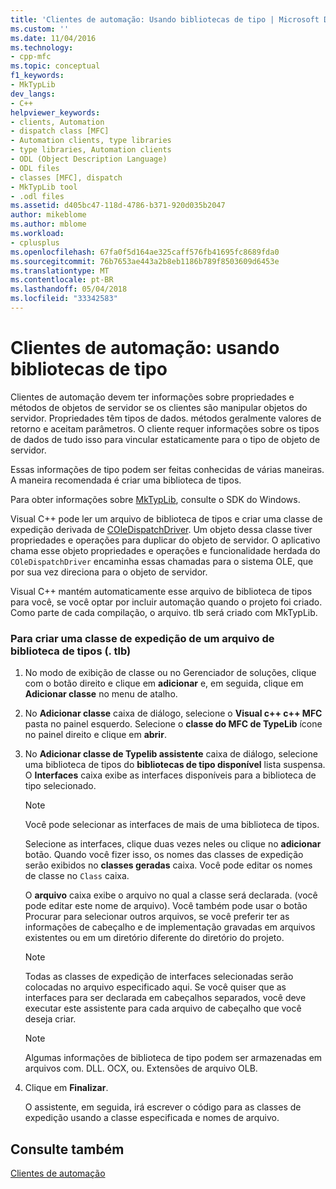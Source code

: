 ```yaml
---
title: 'Clientes de automação: Usando bibliotecas de tipo | Microsoft Docs'
ms.custom: ''
ms.date: 11/04/2016
ms.technology:
- cpp-mfc
ms.topic: conceptual
f1_keywords:
- MkTypLib
dev_langs:
- C++
helpviewer_keywords:
- clients, Automation
- dispatch class [MFC]
- Automation clients, type libraries
- type libraries, Automation clients
- ODL (Object Description Language)
- ODL files
- classes [MFC], dispatch
- MkTypLib tool
- .odl files
ms.assetid: d405bc47-118d-4786-b371-920d035b2047
author: mikeblome
ms.author: mblome
ms.workload:
- cplusplus
ms.openlocfilehash: 67fa0f5d164ae325caff576fb41695fc8689fda0
ms.sourcegitcommit: 76b7653ae443a2b8eb1186b789f8503609d6453e
ms.translationtype: MT
ms.contentlocale: pt-BR
ms.lasthandoff: 05/04/2018
ms.locfileid: "33342583"
---
```

# <a name="automation-clients-using-type-libraries"></a>Clientes de automação: usando bibliotecas de tipo
Clientes de automação devem ter informações sobre propriedades e métodos de objetos de servidor se os clientes são manipular objetos do servidor. Propriedades têm tipos de dados. métodos geralmente valores de retorno e aceitam parâmetros. O cliente requer informações sobre os tipos de dados de tudo isso para vincular estaticamente para o tipo de objeto de servidor.  
  
 Essas informações de tipo podem ser feitas conhecidas de várias maneiras. A maneira recomendada é criar uma biblioteca de tipos.  
  
 Para obter informações sobre [MkTypLib](http://msdn.microsoft.com/library/windows/desktop/aa366797), consulte o SDK do Windows.  
  
 Visual C++ pode ler um arquivo de biblioteca de tipos e criar uma classe de expedição derivada de [COleDispatchDriver](../mfc/reference/coledispatchdriver-class.md). Um objeto dessa classe tiver propriedades e operações para duplicar do objeto de servidor. O aplicativo chama esse objeto propriedades e operações e funcionalidade herdada do `COleDispatchDriver` encaminha essas chamadas para o sistema OLE, que por sua vez direciona para o objeto de servidor.  
  
 Visual C++ mantém automaticamente esse arquivo de biblioteca de tipos para você, se você optar por incluir automação quando o projeto foi criado. Como parte de cada compilação, o arquivo. tlb será criado com MkTypLib.  
  
### <a name="to-create-a-dispatch-class-from-a-type-library-tlb-file"></a>Para criar uma classe de expedição de um arquivo de biblioteca de tipos (. tlb)  
  
1.  No modo de exibição de classe ou no Gerenciador de soluções, clique com o botão direito e clique em **adicionar** e, em seguida, clique em **Adicionar classe** no menu de atalho.  
  
2.  No **Adicionar classe** caixa de diálogo, selecione o **Visual c++ c++ MFC** pasta no painel esquerdo. Selecione o **classe do MFC de TypeLib** ícone no painel direito e clique em **abrir**.  
  
3.  No **Adicionar classe de Typelib assistente** caixa de diálogo, selecione uma biblioteca de tipos do **bibliotecas de tipo disponível** lista suspensa. O **Interfaces** caixa exibe as interfaces disponíveis para a biblioteca de tipo selecionado.  
  
    > [!NOTE]
    >  Você pode selecionar as interfaces de mais de uma biblioteca de tipos.  
  
     Selecione as interfaces, clique duas vezes neles ou clique no **adicionar** botão. Quando você fizer isso, os nomes das classes de expedição serão exibidos no **classes geradas** caixa. Você pode editar os nomes de classe no `Class` caixa.  
  
     O **arquivo** caixa exibe o arquivo no qual a classe será declarada. (você pode editar este nome de arquivo). Você também pode usar o botão Procurar para selecionar outros arquivos, se você preferir ter as informações de cabeçalho e de implementação gravadas em arquivos existentes ou em um diretório diferente do diretório do projeto.  
  
    > [!NOTE]
    >  Todas as classes de expedição de interfaces selecionadas serão colocadas no arquivo especificado aqui. Se você quiser que as interfaces para ser declarada em cabeçalhos separados, você deve executar este assistente para cada arquivo de cabeçalho que você deseja criar.  
  
    > [!NOTE]
    >  Algumas informações de biblioteca de tipo podem ser armazenadas em arquivos com. DLL. OCX, ou. Extensões de arquivo OLB.  
  
4.  Clique em **Finalizar**.  
  
     O assistente, em seguida, irá escrever o código para as classes de expedição usando a classe especificada e nomes de arquivo.  
  
## <a name="see-also"></a>Consulte também  
 [Clientes de automação](../mfc/automation-clients.md)


